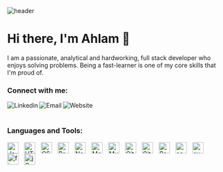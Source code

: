  <img alt="header"  src="https://media-exp1.licdn.com/dms/image/C4D16AQHmGOsmTvgUqQ/profile-displaybackgroundimage-shrink_350_1400/0/1645702043115?e=1651104000&v=beta&t=bh7SuqLhCOt_r8RAcA21YNHQVFTuMwJTotRB9yd95Ok"  /> 

# Hi there, I'm Ahlam 👋 

I am a passionate, analytical and hardworking, full stack developer who enjoys solving
problems.
Being a fast-learner is one of my core skills that I'm proud of.
<br />

### Connect with me:
<!-- [<img align="left" alt="JavaScript" width="50px" src="https://cdn.jsdelivr.net/gh/devicons/devicon/icons/linkedin/linkedin-original-wordmark.svg"/>](https://www.linkedin.com/in/ahlam-aljawahreh/) -->
[<img align="left" alt="Linkedin" src="https://img.shields.io/badge/LinkedIn-0077B5?style=for-the-badge&logo=linkedin&logoColor=white" />](https://www.linkedin.com/in/ahlam-aljawahreh/)
[<img align="left" alt="Email" src="https://img.shields.io/badge/Gmail-D14836?style=for-the-badge&logo=gmail&logoColor=white" />](mailto:ahlam.aljawahreh@gmail.com)
[<img align="left" alt="Website" src="https://img.shields.io/badge/Website-3b5998?style=for-the-badge&logo=google-chrome&logoColor=white" />](https://ahlam-aljawahreh.netlify.app/)

<br />
<br />

### Languages and Tools:
<img align="left" alt="JavaScript" title="JavaScript" width="26px" src="https://cdn.jsdelivr.net/gh/devicons/devicon/icons/javascript/javascript-original.svg" style="padding-right:10px;" />
<img align="left" alt="HTML5" title="HTML5" width="26px" src="https://cdn.jsdelivr.net/gh/devicons/devicon/icons/html5/html5-original.svg" style="padding-right:10px;" />
<img align="left" alt="CSS3" title="CSS3" width="26px" src="https://cdn.jsdelivr.net/gh/devicons/devicon/icons/css3/css3-original.svg" style="padding-right:10px;" />
<img align="left" alt="React" title="React" width="26px" src="https://cdn.jsdelivr.net/gh/devicons/devicon/icons/react/react-original.svg" style="padding-right:10px;" />
<img align="left" alt="Node.js" title="Node.js" width="26px" src="https://cdn.jsdelivr.net/gh/devicons/devicon/icons/nodejs/nodejs-original.svg" style="padding-right:10px;" />
<img align="left" alt="MongoDB" title="MongoDB" width="26px" src="https://cdn.jsdelivr.net/gh/devicons/devicon/icons/mongodb/mongodb-original.svg" style="padding-right:10px;" />
<img align="left" alt="MySQL" title="MySQL" width="26px" src="https://cdn.jsdelivr.net/gh/devicons/devicon/icons/mysql/mysql-original.svg" style="padding-right:10px;" />
<img align="left" alt="Git" title="Git" width="26px" src="https://cdn.jsdelivr.net/gh/devicons/devicon/icons/git/git-original.svg" style="padding-right:10px;" />
<img align="left" alt="GitHub" title="GitHub" width="26px" src="https://user-images.githubusercontent.com/3369400/139448065-39a229ba-4b06-434b-bc67-616e2ed80c8f.png" style="padding-right:10px;" />
<img align="left" alt="Redux" title="Redux" width="26px" src="https://cdn.jsdelivr.net/gh/devicons/devicon/icons/redux/redux-original.svg" style="padding-right:10px;" />
<img align="left" alt="socket-io" title="socket-io" width="26px" src="https://cdn.jsdelivr.net/gh/devicons/devicon/icons/socketio/socketio-original.svg" style="padding-right:10px;" />
<img align="left" alt="express" title="express" width="26px" src="https://cdn.jsdelivr.net/gh/devicons/devicon/icons/express/express-original.svg" style="padding-right:10px;" />
<img align="left" alt="firebase" title="firebase" width="26px" src="https://cdn.jsdelivr.net/gh/devicons/devicon/icons/firebase/firebase-plain.svg" style="padding-right:10px;" />
<img align="left" alt="jQuery" title="jQuery" width="26px" src="https://cdn.jsdelivr.net/gh/devicons/devicon/icons/jquery/jquery-plain-wordmark.svg" style="padding-right:10px;" />
<!-- <img align="left" alt="Bootstrap" title="Bootstrap" width="26px" src="https://cdn.jsdelivr.net/gh/devicons/devicon/icons/bootstrap/bootstrap-original.svg" style="padding-right:10px;" /> -->

